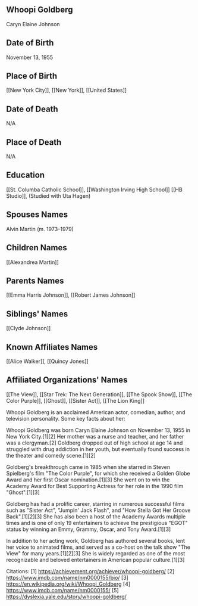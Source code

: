 ## Whoopi Goldberg
Caryn Elaine Johnson

## Date of Birth
November 13, 1955

## Place of Birth
[[New York City]], [[New York]], [[United States]]

## Date of Death
N/A

## Place of Death
N/A

## Education
[[St. Columba Catholic School]], [[Washington Irving High School]]
[[HB Studio]], (Studied with Uta Hagen)

## Spouses Names
Alvin Martin (m. 1973–1979)

## Children Names
[[Alexandrea Martin]]

## Parents Names
[[Emma Harris Johnson]], [[Robert James Johnson]]

## Siblings' Names
[[Clyde Johnson]]

## Known Affiliates Names
[[Alice Walker]], [[Quincy Jones]]

## Affiliated Organizations' Names
[[The View]], [[Star Trek: The Next Generation]], [[The Spook Show]], [[The Color Purple]], [[Ghost]], [[Sister Act]], [[The Lion King]]

Whoopi Goldberg is an acclaimed American actor, comedian, author, and television personality. Some key facts about her:

Whoopi Goldberg was born Caryn Elaine Johnson on November 13, 1955 in New York City.[1][2] Her mother was a nurse and teacher, and her father was a clergyman.[2] Goldberg dropped out of high school at age 14 and struggled with drug addiction in her youth, but eventually found success in the theater and comedy scene.[1][2]

Goldberg's breakthrough came in 1985 when she starred in Steven Spielberg's film "The Color Purple", for which she received a Golden Globe Award and her first Oscar nomination.[1][3] She went on to win the Academy Award for Best Supporting Actress for her role in the 1990 film "Ghost".[1][3] 

Goldberg has had a prolific career, starring in numerous successful films such as "Sister Act", "Jumpin' Jack Flash", and "How Stella Got Her Groove Back".[1][2][3] She has also been a host of the Academy Awards multiple times and is one of only 19 entertainers to achieve the prestigious "EGOT" status by winning an Emmy, Grammy, Oscar, and Tony Award.[1][3]

In addition to her acting work, Goldberg has authored several books, lent her voice to animated films, and served as a co-host on the talk show "The View" for many years.[1][2][3] She is widely regarded as one of the most recognizable and beloved entertainers in American popular culture.[1][3]

Citations:
[1] https://achievement.org/achiever/whoopi-goldberg/
[2] https://www.imdb.com/name/nm0000155/bio/
[3] https://en.wikipedia.org/wiki/Whoopi_Goldberg
[4] https://www.imdb.com/name/nm0000155/
[5] https://dyslexia.yale.edu/story/whoopi-goldberg/